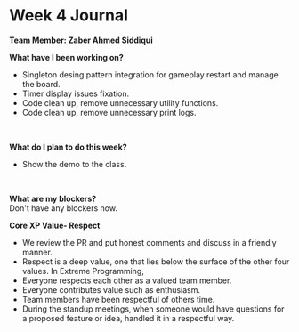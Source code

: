 
# Week 4 Journal

<b>Team Member: Zaber Ahmed Siddiqui</b>

<b>What have I been working on? </b>
<br>
* Singleton desing pattern integration for gameplay restart and manage the board. 
* Timer display issues fixation.
* Code clean up, remove unnecessary utility functions.
* Code clean up, remove unnecessary print logs.
</br>


<b>What do I plan to do this week? </b>
<br>
* Show the demo to the class.
<br>


<b>What are my blockers? </b>
<br>
Don't have any blockers now.
</br>

<b>Core XP Value- Respect </b>
<br>
* We review the PR and put honest comments and discuss in a friendly manner.
* Respect is a deep value, one that lies below the surface of the other four values. In Extreme Programming,
* Everyone respects each other as a valued team member.
* Everyone contributes value such as enthusiasm.
* Team members have been respectful of others time.
* During the standup meetings, when someone would have questions for a proposed feature or idea, handled it in a respectful way.
</br>

